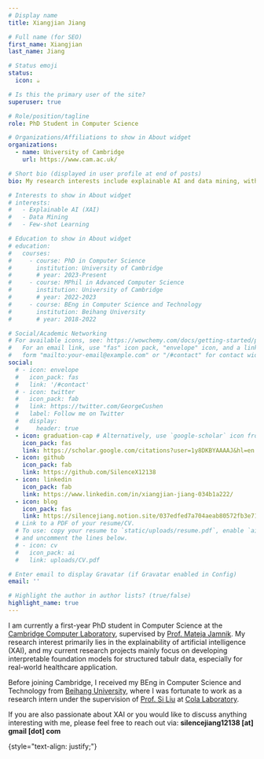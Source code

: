```yaml
---
# Display name
title: Xiangjian Jiang

# Full name (for SEO)
first_name: Xiangjian
last_name: Jiang

# Status emoji
status:
  icon: ☕️

# Is this the primary user of the site?
superuser: true

# Role/position/tagline
role: PhD Student in Computer Science

# Organizations/Affiliations to show in About widget
organizations:
  - name: University of Cambridge
    url: https://www.cam.ac.uk/

# Short bio (displayed in user profile at end of posts)
bio: My research interests include explainable AI and data mining, with a particular focus on low-sample-size regimes.

# Interests to show in About widget
# interests:
#   - Explainable AI (XAI) 
#   - Data Mining
#   - Few-shot Learning

# Education to show in About widget
# education:
#   courses:
#     - course: PhD in Computer Science
#       institution: University of Cambridge
#       # year: 2023-Present
#     - course: MPhil in Advanced Computer Science
#       institution: University of Cambridge
#       # year: 2022-2023
#     - course: BEng in Computer Science and Technology
#       institution: Beihang University
#       # year: 2018-2022

# Social/Academic Networking
# For available icons, see: https://wowchemy.com/docs/getting-started/page-builder/#icons
#   For an email link, use "fas" icon pack, "envelope" icon, and a link in the
#   form "mailto:your-email@example.com" or "/#contact" for contact widget.
social:
  # - icon: envelope
  #   icon_pack: fas
  #   link: '/#contact'
  # - icon: twitter
  #   icon_pack: fab
  #   link: https://twitter.com/GeorgeCushen
  #   label: Follow me on Twitter
  #   display:
  #     header: true
  - icon: graduation-cap # Alternatively, use `google-scholar` icon from `ai` icon pack
    icon_pack: fas
    link: https://scholar.google.com/citations?user=1y8DKBYAAAAJ&hl=en
  - icon: github
    icon_pack: fab
    link: https://github.com/SilenceX12138
  - icon: linkedin
    icon_pack: fab
    link: https://www.linkedin.com/in/xiangjian-jiang-034b1a222/
  - icon: blog
    icon_pack: fas
    link: https://silencejiang.notion.site/037edfed7a704aeab80572fb3e716648?v=cfe514b4c00044fd8f9db10d0523ca86
  # Link to a PDF of your resume/CV.
  # To use: copy your resume to `static/uploads/resume.pdf`, enable `ai` icons in `params.yaml`,
  # and uncomment the lines below.
  # - icon: cv
  #   icon_pack: ai
  #   link: uploads/CV.pdf

# Enter email to display Gravatar (if Gravatar enabled in Config)
email: ''

# Highlight the author in author lists? (true/false)
highlight_name: true
---
```


I am currently a first-year PhD student in Computer Science at the [Cambridge Computer Laboratory](https://www.cst.cam.ac.uk/), supervised by [Prof. Mateja Jamnik](https://www.cl.cam.ac.uk/~mj201/index.html). My research interest primarily lies in the explainability of artificial intelligence (XAI), and my current research projects mainly focus on developing interpretable foundation models for structured tabulr data, especially for real-world healthcare application.

Before joining Cambridge, I received my BEng in Computer Science and Technology from [Beihang University](https://ev.buaa.edu.cn/), where I was fortunate to work as a research intern under the supervision of [Prof. Si Liu](https://sites.google.com/site/siliuhome/) at [Cola Laboratory](https://colalab.net/).

If you are also passionate about XAI or you would like to discuss anything interesting with me, please feel free to reach out via: **silencejiang12138 \[at\] gmail \[dot\] com**

{style="text-align: justify;"}
